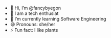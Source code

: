 - 👋 Hi, I’m @fancybyegon
- 👀 I am a tech enthusiat
- 🌱 I’m currently learning Software Engineering
- 😄 Pronouns: she/her
- ⚡ Fun fact: I like plants

<!---
fancybyegon/fancybyegon is a ✨ special ✨ repository because its `README.md` (this file) appears on your GitHub profile.
You can click the Preview link to take a look at your changes.
--->
